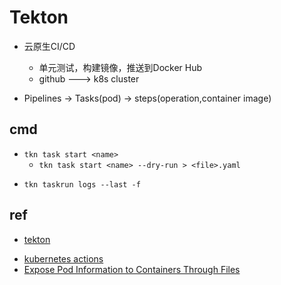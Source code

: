 # Tekton

+ 云原生CI/CD
    + 单元测试，构建镜像，推送到Docker Hub
    + github ---> k8s cluster

+ Pipelines -> Tasks(pod) -> steps(operation,container image)

## cmd

+ `tkn task start <name> `
    + `tkn task start <name> --dry-run > <file>.yaml`
<!-- log -->
+ `tkn taskrun logs --last -f`

## ref

+ [tekton](https://tekton.dev/docs/getting-started/)
<!-- details -->
+ [kubernetes actions](https://hub.tekton.dev/tekton/task/kubernetes-actions)
+ [Expose Pod Information to Containers Through Files](https://kubernetes.io/docs/tasks/inject-data-application/downward-api-volume-expose-pod-information/#the-downward-api)